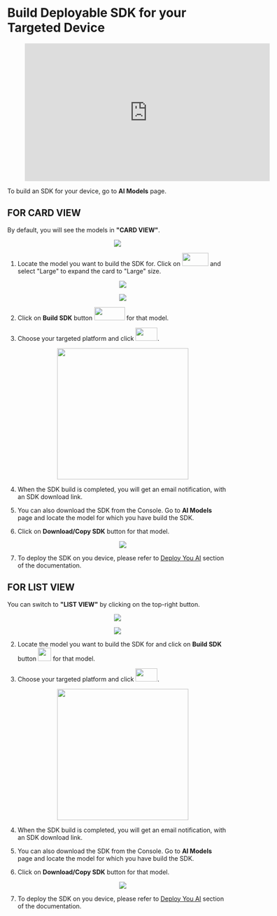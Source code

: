 # Build Deployable SDK for your Targeted Device

<!-- blank line -->
<figure class="video_container">
  <iframe width="560" height="315" src="https://www.youtube.com/embed/u5tYxLGTh7E?start=429" frameborder="0" allow="accelerometer; autoplay; encrypted-media; gyroscope; picture-in-picture" allowfullscreen></iframe>
</figure>
<!-- blank line -->

To build an SDK for your device, go to __AI Models__ page. 

## __FOR CARD VIEW__

By default, you will see the models in __"CARD VIEW"__.

<p align="center">
  <img src="../img/console/AI Models/PretrainedAIModels-Card.png">
</p>


1. Locate the model you want to build the SDK for. Click on <img src="../img/console/AI Models/CardSizeChangeButton.png" height=30 width=60> and select "Large" to expand the card to "Large" size.

    <p align="center">
      <img src="../img/console/AI Models/ChangeCardSizeOptions.png">
    </p>

    <p align="center">
      <img src="../img/console/AI Models/ModelLargeCard.png">
    </p>

2. Click on __Build SDK__ button <img src="../img/console/AI Models/BuildButton-Card.png" height=30 width=70> for that model.

3. Choose your targeted platform and click <img src="../img/console/AI Models/BuildButton.png" height=30 width=50>.

    <p align="center">
    <img src="../img/console/AI Models/BuildSDK-ARM32.png" height=300>
    </p>

4. When the SDK build is completed, you will get an email notification, with an SDK download link.

5. You can also download the SDK from the Console. Go to __AI Models__ page and locate the model for which you have build the SDK.

6. Click on __Download/Copy SDK__ button for that model. 

    <p align="center">
    <img src="../img/console/AI Models/PreTrainedModels-SDKBuilt-Card.png">
    </p>

7. To deploy the SDK on you device, please refer to [Deploy You AI](/en/latest/installation/) section of the documentation.

## __FOR LIST VIEW__

You can switch to __"LIST VIEW"__ by clicking on the top-right button.

<p align="center">
  <img src="../img/console/AI Models/PretrainedAIModels-ChangeView.png">
</p>

<p align="center">
  <img src="../img/console/AI Models/PretrainedAIModels-List.png">
</p>

2. Locate the model you want to build the SDK for and click on __Build SDK__ button <img src="../img/console/AI Models/BuildSDKButton.png" height=30 width=30> for that model.

3. Choose your targeted platform and click <img src="../img/console/AI Models/BuildButton.png" height=30 width=50>.

    <p align="center">
    <img src="../img/console/AI Models/BuildSDK-ARM32.png" height=300>
    </p>

4. When the SDK build is completed, you will get an email notification, with an SDK download link.

5. You can also download the SDK from the Console. Go to __AI Models__ page and locate the model for which you have build the SDK.

6. Click on __Download/Copy SDK__ button for that model. 

    <p align="center">
    <img src="../img/console/AI Models/PreTrainedModels-SDKBuilt.png">
    </p>

7. To deploy the SDK on you device, please refer to [Deploy You AI](/en/latest/installation/) section of the documentation.
